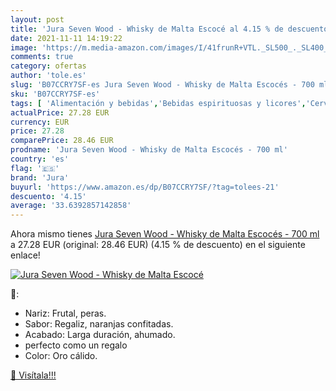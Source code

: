 ```yaml
---
layout: post
title: 'Jura Seven Wood - Whisky de Malta Escocé al 4.15 % de descuento'
date: 2021-11-11 14:19:22
image: 'https://m.media-amazon.com/images/I/41frunR+VTL._SL500_._SL400_.jpg'
comments: true
category: ofertas
author: 'tole.es'
slug: 'B07CCRY7SF-es Jura Seven Wood - Whisky de Malta Escocés - 700 ml'
sku: 'B07CCRY7SF-es'
tags: [ 'Alimentación y bebidas','Bebidas espirituosas y licores','Cervezas, vinos y licores','Whisky','jura','whisky', ]
actualPrice: 27.28 EUR
currency: EUR
price: 27.28
comparePrice: 28.46 EUR
prodname: 'Jura Seven Wood - Whisky de Malta Escocés - 700 ml'
country: 'es'
flag: '🇪🇸'
brand: 'Jura'
buyurl: 'https://www.amazon.es/dp/B07CCRY7SF/?tag=tolees-21'
descuento: '4.15'
average: '33.6392857142858'
---
```


Ahora mismo tienes [Jura Seven Wood - Whisky de Malta Escocés - 700 ml](https://www.amazon.es/dp/B07CCRY7SF/?tag=tolees-21) a 27.28 EUR (original: 28.46 EUR) (4.15 %  de descuento) en el siguiente enlace!

[![Jura Seven Wood - Whisky de Malta Escocé](https://m.media-amazon.com/images/I/41frunR+VTL._SL500_._SL400_.jpg)](https://www.amazon.es/dp/B07CCRY7SF/?tag=tolees-21)

🔎:

- Nariz: Frutal, peras.
- Sabor: Regaliz, naranjas confitadas.
- Acabado: Larga duración, ahumado.
- perfecto como un regalo
- Color: Oro cálido.

[🛒 Visítala!!!](https://www.amazon.es/dp/B07CCRY7SF/?tag=tolees-21)

